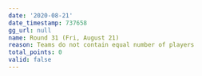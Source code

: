 ```yaml
---
date: '2020-08-21'
date_timestamp: 737658
gg_url: null
name: Round 31 (Fri, August 21)
reason: Teams do not contain equal number of players
total_points: 0
valid: false
---
```

